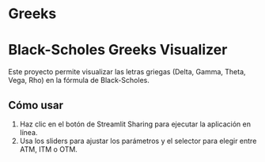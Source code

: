 # Greeks

# Black-Scholes Greeks Visualizer
Este proyecto permite visualizar las letras griegas (Delta, Gamma, Theta, Vega, Rho) en la fórmula de Black-Scholes.

## Cómo usar
1. Haz clic en el botón de Streamlit Sharing para ejecutar la aplicación en línea.
2. Usa los sliders para ajustar los parámetros y el selector para elegir entre ATM, ITM o OTM.
